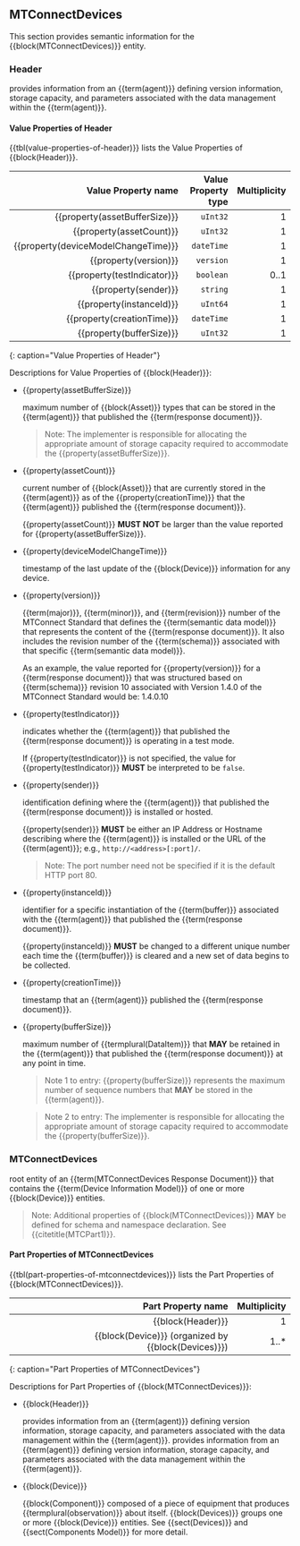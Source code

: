 
## MTConnectDevices

This section provides semantic information for the {{block(MTConnectDevices)}} entity.

### Header


provides information from an {{term(agent)}} defining version information, storage capacity, and parameters associated with the data management within the {{term(agent)}}.


#### Value Properties of Header

{{tbl(value-properties-of-header)}} lists the Value Properties of {{block(Header)}}.

| Value Property name | Value Property type | Multiplicity |
|--------------------:|--------------------:|-------------:|
| {{property(assetBufferSize)}} | `uInt32` | 1 |
| {{property(assetCount)}} | `uInt32` | 1 |
| {{property(deviceModelChangeTime)}} | `dateTime` | 1 |
| {{property(version)}} | `version` | 1 |
| {{property(testIndicator)}} | `boolean` | 0..1 |
| {{property(sender)}} | `string` | 1 |
| {{property(instanceId)}} | `uInt64` | 1 |
| {{property(creationTime)}} | `dateTime` | 1 |
| {{property(bufferSize)}} | `uInt32` | 1 |
{: caption="Value Properties of Header"}

Descriptions for Value Properties of {{block(Header)}}:

* {{property(assetBufferSize)}} 

    maximum number of {{block(Asset)}} types that can be stored in the {{term(agent)}} that published the {{term(response document)}}.  
    
    > Note: The implementer is responsible for allocating the appropriate amount of storage capacity required to accommodate the {{property(assetBufferSize)}}.
    

* {{property(assetCount)}} 

    current number of {{block(Asset)}} that are currently stored in the {{term(agent)}} as of the {{property(creationTime)}} that the {{term(agent)}} published the {{term(response document)}}.
    
    {{property(assetCount)}} **MUST NOT** be larger than the value reported for {{property(assetBufferSize)}}.
    

* {{property(deviceModelChangeTime)}} 

    timestamp of the last update of the {{block(Device)}} information for any device.

* {{property(version)}} 

    {{term(major)}}, {{term(minor)}}, and {{term(revision)}} number of the MTConnect Standard that defines the {{term(semantic data model)}} that represents the content of the {{term(response document)}}. It also includes the revision number of the {{term(schema)}} associated with that specific {{term(semantic data model)}}.
    
    As an example, the value reported for {{property(version)}} for a {{term(response document)}} that was structured based on {{term(schema)}} revision 10 associated with Version 1.4.0 of the MTConnect Standard would be:  1.4.0.10

* {{property(testIndicator)}} 

    indicates whether the {{term(agent)}} that published the {{term(response document)}} is operating in a test mode.
    
    If {{property(testIndicator)}} is not specified, the value for {{property(testIndicator)}} **MUST** be interpreted to be `false`.

* {{property(sender)}} 

    identification defining where the {{term(agent)}} that published the {{term(response document)}} is installed or hosted.
    
    {{property(sender)}} **MUST** be either an IP Address or Hostname describing where the {{term(agent)}} is installed or the URL of the {{term(agent)}}; e.g., `http://<address>[:port]/`. 
    
    > Note:  The port number need not be specified if it is the default HTTP port 80.

* {{property(instanceId)}} 

    identifier for a specific instantiation of the {{term(buffer)}} associated with the {{term(agent)}} that published the {{term(response document)}}.  
         
    {{property(instanceId)}} **MUST** be changed to a different unique number each time the {{term(buffer)}} is cleared and a new set of data begins to be collected.

* {{property(creationTime)}} 

    timestamp that an {{term(agent)}} published the {{term(response document)}}. 

* {{property(bufferSize)}} 

    maximum number of {{termplural(DataItem)}} that **MAY** be retained in the {{term(agent)}} that published the {{term(response document)}} at any point in time.
    
    > Note 1 to entry:  {{property(bufferSize)}} represents the maximum number of sequence numbers that **MAY** be stored in the {{term(agent)}}. 
    
    > Note 2 to entry: The implementer is responsible for allocating the appropriate amount of storage capacity required to accommodate the {{property(bufferSize)}}.
    

### MTConnectDevices


root entity of an {{term(MTConnectDevices Response Document)}} that contains the {{term(Device Information Model)}} of one or more {{block(Device)}} entities.

> Note: Additional properties of {{block(MTConnectDevices)}} **MAY** be defined for schema and namespace declaration. See {{citetitle(MTCPart1)}}.


#### Part Properties of MTConnectDevices

{{tbl(part-properties-of-mtconnectdevices)}} lists the Part Properties of {{block(MTConnectDevices)}}.

| Part Property name | Multiplicity |
|-------------------------------------:|-------------:|
| {{block(Header)}} | 1 |
| {{block(Device)}} (organized by {{block(Devices)}}) | 1..* |
{: caption="Part Properties of MTConnectDevices"}

Descriptions for Part Properties of {{block(MTConnectDevices)}}:

* {{block(Header)}} 

    provides information from an {{term(agent)}} defining version information, storage capacity, and parameters associated with the data management within the {{term(agent)}}.
    provides information from an {{term(agent)}} defining version information, storage capacity, and parameters associated with the data management within the {{term(agent)}}.

* {{block(Device)}} 

    {{block(Component)}} composed of a piece of equipment that produces {{termplural(observation)}} about itself.
    {{block(Devices)}} groups one or more {{block(Device)}} entities. See {{sect(Devices)}} and {{sect(Components Model)}} for more detail.

